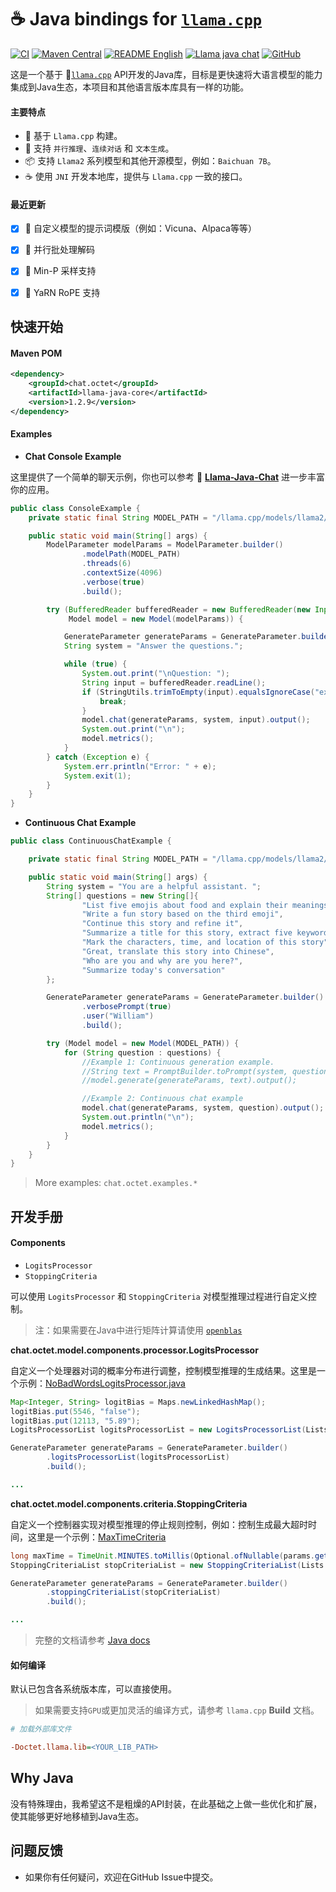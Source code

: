 # ☕️ Java bindings for [`llama.cpp`](https://github.com/ggerganov/llama.cpp)


[![CI](https://github.com/eoctet/llama-java-core/actions/workflows/maven_build_deploy.yml/badge.svg)](https://github.com/eoctet/llama-java-core/actions/workflows/maven_build_deploy.yml)
[![Maven Central](https://img.shields.io/maven-central/v/chat.octet/llama-java-core?color=orange)](https://mvnrepository.com/artifact/chat.octet/llama-java-core)
[![README English](https://img.shields.io/badge/Lang-English-red)](./README.md)
[![Llama java chat](https://img.shields.io/badge/Github-Llama_Java_Chat-blue?logo=github)](https://github.com/eoctet/llama-java-chat.git)
[![GitHub](https://img.shields.io/github/license/eoctet/llama-java-core?color=green)](https://opensource.org/licenses/MIT)


这是一个基于 🦙[`llama.cpp`](https://github.com/ggerganov/llama.cpp)  API开发的Java库，目标是更快速将大语言模型的能力集成到Java生态，本项目和其他语言版本库具有一样的功能。

#### 主要特点
- 🦙 基于 `Llama.cpp` 构建。
- 🤖 支持 `并行推理`、`连续对话` 和 `文本生成`。
- 📦 支持 `Llama2` 系列模型和其他开源模型，例如：`Baichuan 7B`。
- ☕️ 使用 `JNI` 开发本地库，提供与 `Llama.cpp` 一致的接口。

#### 最近更新
  - [X] 🚀 自定义模型的提示词模版（例如：Vicuna、Alpaca等等）
  - [X] 🚀 并行批处理解码
  - [X] 🚀 Min-P 采样支持
  - [X] 🚀 YaRN RoPE 支持


## 快速开始

#### Maven POM

```xml
<dependency>
    <groupId>chat.octet</groupId>
    <artifactId>llama-java-core</artifactId>
    <version>1.2.9</version>
</dependency>
```

#### Examples

- **Chat Console Example**

这里提供了一个简单的聊天示例，你也可以参考 🤖️ [**Llama-Java-Chat**](https://github.com/eoctet/llama-java-chat.git) 进一步丰富你的应用。

```java
public class ConsoleExample {
    private static final String MODEL_PATH = "/llama.cpp/models/llama2/ggml-model-7b-q6_k.gguf";

    public static void main(String[] args) {
        ModelParameter modelParams = ModelParameter.builder()
                .modelPath(MODEL_PATH)
                .threads(6)
                .contextSize(4096)
                .verbose(true)
                .build();

        try (BufferedReader bufferedReader = new BufferedReader(new InputStreamReader(System.in, StandardCharsets.UTF_8));
             Model model = new Model(modelParams)) {

            GenerateParameter generateParams = GenerateParameter.builder().build();
            String system = "Answer the questions.";

            while (true) {
                System.out.print("\nQuestion: ");
                String input = bufferedReader.readLine();
                if (StringUtils.trimToEmpty(input).equalsIgnoreCase("exit")) {
                    break;
                }
                model.chat(generateParams, system, input).output();
                System.out.print("\n");
                model.metrics();
            }
        } catch (Exception e) {
            System.err.println("Error: " + e);
            System.exit(1);
        }
    }
}
```

- **Continuous Chat Example**

```java
public class ContinuousChatExample {

    private static final String MODEL_PATH = "/llama.cpp/models/llama2/ggml-model-7b-q6_k.gguf";

    public static void main(String[] args) {
        String system = "You are a helpful assistant. ";
        String[] questions = new String[]{
                "List five emojis about food and explain their meanings",
                "Write a fun story based on the third emoji",
                "Continue this story and refine it",
                "Summarize a title for this story, extract five keywords, and the keywords should not exceed five words",
                "Mark the characters, time, and location of this story",
                "Great, translate this story into Chinese",
                "Who are you and why are you here?",
                "Summarize today's conversation"
        };

        GenerateParameter generateParams = GenerateParameter.builder()
                .verbosePrompt(true)
                .user("William")
                .build();

        try (Model model = new Model(MODEL_PATH)) {
            for (String question : questions) {
                //Example 1: Continuous generation example.
                //String text = PromptBuilder.toPrompt(system, question);
                //model.generate(generateParams, text).output();

                //Example 2: Continuous chat example
                model.chat(generateParams, system, question).output();
                System.out.println("\n");
                model.metrics();
            }
        }
    }
}
```

> More examples: `chat.octet.examples.*`


## 开发手册

#### Components
  - `LogitsProcessor`
  - `StoppingCriteria`

可以使用 `LogitsProcessor` 和 `StoppingCriteria` 对模型推理过程进行自定义控制。

> 注：如果需要在Java中进行矩阵计算请使用 [`openblas`](https://github.com/bytedeco/javacpp-presets/tree/master/openblas)

**chat.octet.model.components.processor.LogitsProcessor**

自定义一个处理器对词的概率分布进行调整，控制模型推理的生成结果。这里是一个示例：[NoBadWordsLogitsProcessor.java](src%2Fmain%2Fjava%2Fchat%2Foctet%2Fmodel%2Fcomponents%2Fprocessor%2Fimpl%2FNoBadWordsLogitsProcessor.java)

```java
Map<Integer, String> logitBias = Maps.newLinkedHashMap();
logitBias.put(5546, "false");
logitBias.put(12113, "5.89");
LogitsProcessorList logitsProcessorList = new LogitsProcessorList(Lists.newArrayList(new CustomBiasLogitsProcessor(logitBias, model.getVocabSize())));

GenerateParameter generateParams = GenerateParameter.builder()
        .logitsProcessorList(logitsProcessorList)
        .build();

...

```

**chat.octet.model.components.criteria.StoppingCriteria**

自定义一个控制器实现对模型推理的停止规则控制，例如：控制生成最大超时时间，这里是一个示例：[MaxTimeCriteria](src%2Fmain%2Fjava%2Fchat%2Foctet%2Fmodel%2Fcomponents%2Fcriteria%2Fimpl%2FMaxTimeCriteria.java)

```java
long maxTime = TimeUnit.MINUTES.toMillis(Optional.ofNullable(params.getTimeout()).orElse(10L));
StoppingCriteriaList stopCriteriaList = new StoppingCriteriaList(Lists.newArrayList(new MaxTimeCriteria(maxTime)));

GenerateParameter generateParams = GenerateParameter.builder()
        .stoppingCriteriaList(stopCriteriaList)
        .build();

...

```

> 完整的文档请参考 [Java docs](docs%2Fapidocs%2Findex.html)

#### 如何编译

默认已包含各系统版本库，可以直接使用。

> 如果需要支持`GPU`或更加灵活的编译方式，请参考 `llama.cpp` **Build** 文档。

```ini
# 加载外部库文件

-Doctet.llama.lib=<YOUR_LIB_PATH>
```

## Why Java

没有特殊理由，我希望这不是粗燥的API封装，在此基础之上做一些优化和扩展，使其能够更好地移植到Java生态。


## 问题反馈

- 如果你有任何疑问，欢迎在GitHub Issue中提交。


